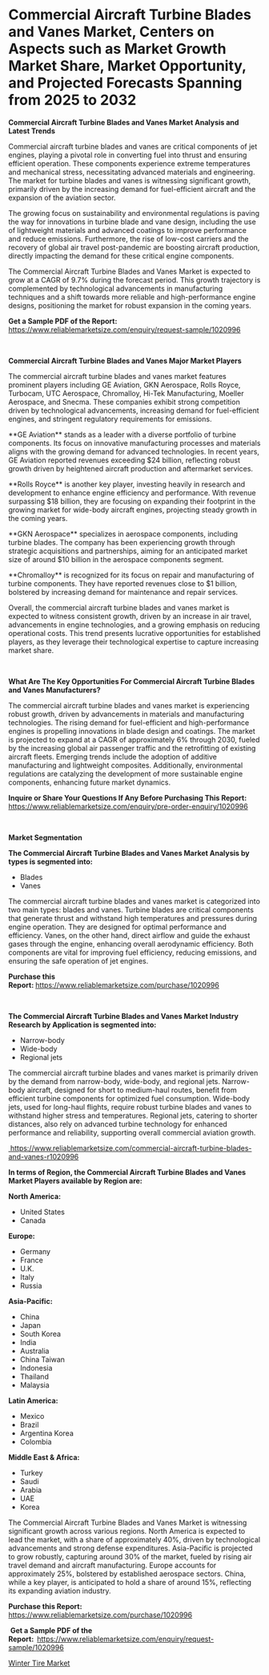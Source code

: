 <p><h1>Commercial Aircraft Turbine Blades and Vanes Market, Centers on Aspects such as Market Growth Market Share, Market Opportunity, and Projected Forecasts Spanning from 2025 to 2032</h1></p><p><strong>Commercial Aircraft Turbine Blades and Vanes Market Analysis and Latest Trends</strong></p>
<p><p>Commercial aircraft turbine blades and vanes are critical components of jet engines, playing a pivotal role in converting fuel into thrust and ensuring efficient operation. These components experience extreme temperatures and mechanical stress, necessitating advanced materials and engineering. The market for turbine blades and vanes is witnessing significant growth, primarily driven by the increasing demand for fuel-efficient aircraft and the expansion of the aviation sector.</p><p>The growing focus on sustainability and environmental regulations is paving the way for innovations in turbine blade and vane design, including the use of lightweight materials and advanced coatings to improve performance and reduce emissions. Furthermore, the rise of low-cost carriers and the recovery of global air travel post-pandemic are boosting aircraft production, directly impacting the demand for these critical engine components.</p><p>The Commercial Aircraft Turbine Blades and Vanes Market is expected to grow at a CAGR of 9.7% during the forecast period. This growth trajectory is complemented by technological advancements in manufacturing techniques and a shift towards more reliable and high-performance engine designs, positioning the market for robust expansion in the coming years.</p></p>
<p><strong>Get a Sample PDF of the Report:&nbsp;</strong> <a href="https://www.reliablemarketsize.com/enquiry/request-sample/1020996?utm_campaign=2889&utm_medium=2&utm_source=Github&utm_content=ia&utm_term=30032025&utm_id=commercial-aircraft-turbine-blades-and-vanes">https://www.reliablemarketsize.com/enquiry/request-sample/1020996</a></p>
<p>&nbsp;</p>
<p><strong>Commercial Aircraft Turbine Blades and Vanes Major Market Players</strong></p>
<p><p>The commercial aircraft turbine blades and vanes market features prominent players including GE Aviation, GKN Aerospace, Rolls Royce, Turbocam, UTC Aerospace, Chromalloy, Hi-Tek Manufacturing, Moeller Aerospace, and Snecma. These companies exhibit strong competition driven by technological advancements, increasing demand for fuel-efficient engines, and stringent regulatory requirements for emissions.</p><p>**GE Aviation** stands as a leader with a diverse portfolio of turbine components. Its focus on innovative manufacturing processes and materials aligns with the growing demand for advanced technologies. In recent years, GE Aviation reported revenues exceeding $24 billion, reflecting robust growth driven by heightened aircraft production and aftermarket services.</p><p>**Rolls Royce** is another key player, investing heavily in research and development to enhance engine efficiency and performance. With revenue surpassing $18 billion, they are focusing on expanding their footprint in the growing market for wide-body aircraft engines, projecting steady growth in the coming years.</p><p>**GKN Aerospace** specializes in aerospace components, including turbine blades. The company has been experiencing growth through strategic acquisitions and partnerships, aiming for an anticipated market size of around $10 billion in the aerospace components segment. </p><p>**Chromalloy** is recognized for its focus on repair and manufacturing of turbine components. They have reported revenues close to $1 billion, bolstered by increasing demand for maintenance and repair services.</p><p>Overall, the commercial aircraft turbine blades and vanes market is expected to witness consistent growth, driven by an increase in air travel, advancements in engine technologies, and a growing emphasis on reducing operational costs. This trend presents lucrative opportunities for established players, as they leverage their technological expertise to capture increasing market share.</p></p>
<p>&nbsp;</p>
<p><strong>What Are The Key Opportunities For Commercial Aircraft Turbine Blades and Vanes Manufacturers?</strong></p>
<p><p>The commercial aircraft turbine blades and vanes market is experiencing robust growth, driven by advancements in materials and manufacturing technologies. The rising demand for fuel-efficient and high-performance engines is propelling innovations in blade design and coatings. The market is projected to expand at a CAGR of approximately 6% through 2030, fueled by the increasing global air passenger traffic and the retrofitting of existing aircraft fleets. Emerging trends include the adoption of additive manufacturing and lightweight composites. Additionally, environmental regulations are catalyzing the development of more sustainable engine components, enhancing future market dynamics.</p></p>
<p><strong>Inquire or Share Your Questions If Any Before Purchasing This Report:</strong> <a href="https://www.reliablemarketsize.com/enquiry/pre-order-enquiry/1020996?utm_campaign=2889&utm_medium=2&utm_source=Github&utm_content=ia&utm_term=30032025&utm_id=commercial-aircraft-turbine-blades-and-vanes">https://www.reliablemarketsize.com/enquiry/pre-order-enquiry/1020996</a></p>
<p>&nbsp;</p>
<p><strong>Market Segmentation</strong></p>
<p><strong>The Commercial Aircraft Turbine Blades and Vanes Market Analysis by types is segmented into:</strong></p>
<p><ul><li>Blades</li><li>Vanes</li></ul></p>
<p><p>The commercial aircraft turbine blades and vanes market is categorized into two main types: blades and vanes. Turbine blades are critical components that generate thrust and withstand high temperatures and pressures during engine operation. They are designed for optimal performance and efficiency. Vanes, on the other hand, direct airflow and guide the exhaust gases through the engine, enhancing overall aerodynamic efficiency. Both components are vital for improving fuel efficiency, reducing emissions, and ensuring the safe operation of jet engines.</p></p>
<p><strong>Purchase this Report:&nbsp;</strong><a href="https://www.reliablemarketsize.com/purchase/1020996?utm_campaign=2889&utm_medium=2&utm_source=Github&utm_content=ia&utm_term=30032025&utm_id=commercial-aircraft-turbine-blades-and-vanes">https://www.reliablemarketsize.com/purchase/1020996</a></p>
<p>&nbsp;</p>
<p><strong>The Commercial Aircraft Turbine Blades and Vanes Market Industry Research by Application is segmented into:</strong></p>
<p><ul><li>Narrow-body</li><li>Wide-body</li><li>Regional jets</li></ul></p>
<p><p>The commercial aircraft turbine blades and vanes market is primarily driven by the demand from narrow-body, wide-body, and regional jets. Narrow-body aircraft, designed for short to medium-haul routes, benefit from efficient turbine components for optimized fuel consumption. Wide-body jets, used for long-haul flights, require robust turbine blades and vanes to withstand higher stress and temperatures. Regional jets, catering to shorter distances, also rely on advanced turbine technology for enhanced performance and reliability, supporting overall commercial aviation growth.</p></p>
<p><a href="https://www.reliablemarketsize.com/commercial-aircraft-turbine-blades-and-vanes-r1020996?utm_campaign=2889&utm_medium=2&utm_source=Github&utm_content=ia&utm_term=30032025&utm_id=commercial-aircraft-turbine-blades-and-vanes">&nbsp;https://www.reliablemarketsize.com/commercial-aircraft-turbine-blades-and-vanes-r1020996</a></p>
<p><strong>In terms of Region, the Commercial Aircraft Turbine Blades and Vanes Market Players available by Region are:</strong></p>
<p>
    <p> <strong> North America: </strong>
        <ul>
            <li>United States</li>
            <li>Canada</li>
        </ul>
        </p> 
    <p> <strong> Europe: </strong>
        <ul>
            <li>Germany</li>
            <li>France</li>
            <li>U.K.</li>
            <li>Italy</li>
            <li>Russia</li>
        </ul>
        </p> 
    <p> <strong> Asia-Pacific: </strong>
        <ul>
            <li>China</li>
            <li>Japan</li>
            <li>South Korea</li>
            <li>India</li>
            <li>Australia</li>
            <li>China Taiwan</li>
            <li>Indonesia</li>
            <li>Thailand</li>
            <li>Malaysia</li>
        </ul>
        </p> 
    <p> <strong> Latin America: </strong>
        <ul>
            <li>Mexico</li>
            <li>Brazil</li>
            <li>Argentina Korea</li>
            <li>Colombia</li>
        </ul>
        </p> 
    <p> <strong> Middle East & Africa: </strong>
        <ul>
            <li>Turkey</li>
            <li>Saudi</li>
            <li>Arabia</li>
            <li>UAE</li>
            <li>Korea</li>
        </ul>
    </p>
    </p>
<p><p>The Commercial Aircraft Turbine Blades and Vanes Market is witnessing significant growth across various regions. North America is expected to lead the market, with a share of approximately 40%, driven by technological advancements and strong defense expenditures. Asia-Pacific is projected to grow robustly, capturing around 30% of the market, fueled by rising air travel demand and aircraft manufacturing. Europe accounts for approximately 25%, bolstered by established aerospace sectors. China, while a key player, is anticipated to hold a share of around 15%, reflecting its expanding aviation industry.</p></p>
<p><strong>Purchase this Report: </strong><a href="https://www.reliablemarketsize.com/purchase/1020996?utm_campaign=2889&utm_medium=2&utm_source=Github&utm_content=ia&utm_term=30032025&utm_id=commercial-aircraft-turbine-blades-and-vanes">https://www.reliablemarketsize.com/purchase/1020996</a></p>
<p>&nbsp;<strong>Get a Sample PDF of the Report:&nbsp;&nbsp;</strong><a href="https://www.reliablemarketsize.com/enquiry/request-sample/1020996?utm_campaign=2889&utm_medium=2&utm_source=Github&utm_content=ia&utm_term=30032025&utm_id=commercial-aircraft-turbine-blades-and-vanes">https://www.reliablemarketsize.com/enquiry/request-sample/1020996</a></p>
<p><strong></strong></p>
<p><p><a href="https://github.com/birbamanan03/Market-Research-Report-List-1/blob/main/winter-tire-market.md?utm_campaign=2889&utm_medium=2&utm_source=Github&utm_content=ia&utm_term=30032025&utm_id=commercial-aircraft-turbine-blades-and-vanes">Winter Tire Market</a></p></p>